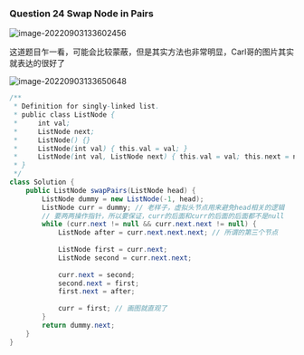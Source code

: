 ### Question 24 Swap Node in Pairs

![image-20220903133602456](C:\Users\jason\AppData\Roaming\Typora\typora-user-images\image-20220903133602456.png)

这道题目乍一看，可能会比较蒙蔽，但是其实方法也非常明显，Carl哥的图片其实就表达的很好了

![image-20220903133650648](C:\Users\jason\AppData\Roaming\Typora\typora-user-images\image-20220903133650648.png)

```java
/**
 * Definition for singly-linked list.
 * public class ListNode {
 *     int val;
 *     ListNode next;
 *     ListNode() {}
 *     ListNode(int val) { this.val = val; }
 *     ListNode(int val, ListNode next) { this.val = val; this.next = next; }
 * }
 */
class Solution {
    public ListNode swapPairs(ListNode head) {
        ListNode dummy = new ListNode(-1, head);
        ListNode curr = dummy; // 老样子，虚拟头节点用来避免head相关的逻辑
        // 要两两操作指针，所以要保证，curr的后面和curr的后面的后面都不是null
        while (curr.next != null && curr.next.next != null) {
            ListNode after = curr.next.next.next; // 所谓的第三个节点
            
            ListNode first = curr.next;
            ListNode second = curr.next.next;
            
            curr.next = second;
            second.next = first;
            first.next = after;
            
            curr = first; // 画图就直观了
        }
        return dummy.next;
    }
}
```

